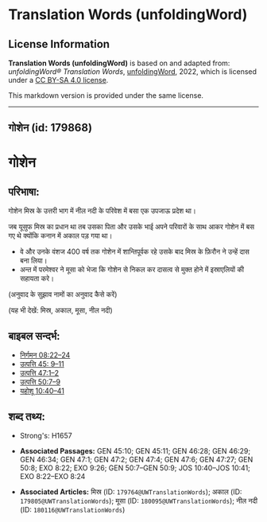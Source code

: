 # Translation Words (unfoldingWord)

## License Information

**Translation Words (unfoldingWord)** is based on and adapted from: _unfoldingWord® Translation Words_, [unfoldingWord](https://unfoldingword.org/utw), 2022, which is licensed under a [CC BY-SA 4.0 license](https://creativecommons.org/licenses/by-sa/4.0/legalcode.en).

This markdown version is provided under the same license.



--------------------------------

## गोशेन (id: 179868)

गोशेन
=====

परिभाषा:
--------

गोशेन मिस्र के उत्तरी भाग में नील नदी के परिवेश में बसा एक उपजाऊ प्रदेश था।

जब यूसुफ मिस्र का प्रधान था तब उसका पिता और उसके भाई अपने परिवारों के साथ आकर गोशेन में बस गए थे क्योंकि कनान में अकाल पड़ गया था।

* वे और उनके वंशज 400 वर्ष तक गोशेन में शान्तिपूर्वक रहे उसके बाद मिस्र के फ़िरौन ने उन्हें दास बना लिया।
* अन्त में परमेश्वर ने मूसा को भेजा कि गोशेन से निकल कर दासत्व से मुक्त होने में इस्राएलियों की सहायता करे।

(अनुवाद के सुझाव नामों का अनुवाद कैसे करें)

(यह भी देखें: मिस्र, अकाल, मूसा, नील नदी)

बाइबल सन्दर्भ:
--------------

* [निर्गमन 08:22–24](https://ref.ly/Exod8:22-Exod8:24)
* [उत्पत्ति 45: 9–11](https://ref.ly/Gen45:0)
* [उत्पत्ति 47:1–2](https://ref.ly/Gen47:1-Gen47:2)
* [उत्पत्ति 50:7–9](https://ref.ly/Gen50:7-Gen50:9)
* [यहोशू 10:40–41](https://ref.ly/Josh10:40-Josh10:41)

शब्द तथ्य:
----------

* Strong's: H1657

* **Associated Passages:** GEN 45:10; GEN 45:11; GEN 46:28; GEN 46:29; GEN 46:34; GEN 47:1; GEN 47:2; GEN 47:4; GEN 47:6; GEN 47:27; GEN 50:8; EXO 8:22; EXO 9:26; GEN 50:7–GEN 50:9; JOS 10:40–JOS 10:41; EXO 8:22–EXO 8:24
* **Associated Articles:** मिस्र (ID: `179764@UWTranslationWords`); अकाल (ID: `179805@UWTranslationWords`); मूसा (ID: `180095@UWTranslationWords`); नील नदी (ID: `180116@UWTranslationWords`)

